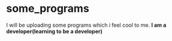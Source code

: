 # some_programs
I will be uploading some programs which i feel cool to me.
**I am a developer(learning to be a developer)**
